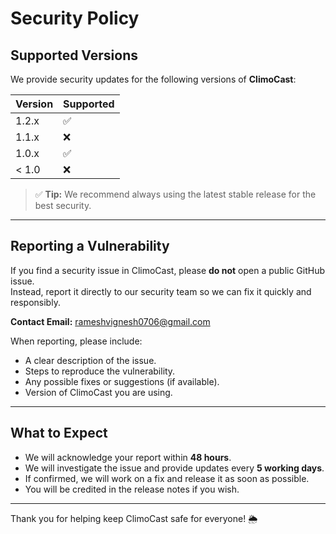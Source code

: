 # Security Policy

## Supported Versions

We provide security updates for the following versions of **ClimoCast**:

| Version | Supported          |
| ------- | ------------------ |
| 1.2.x   | :white_check_mark: |
| 1.1.x   | :x:                |
| 1.0.x   | :white_check_mark: |
| < 1.0   | :x:                |

> ✅ **Tip:** We recommend always using the latest stable release for the best security.

---

## Reporting a Vulnerability

If you find a security issue in ClimoCast, please **do not** open a public GitHub issue.  
Instead, report it directly to our security team so we can fix it quickly and responsibly.

**Contact Email:** [rameshvignesh0706@gmail.com](mailto:rameshvignesh0706@gmail.com)  

When reporting, please include:

- A clear description of the issue.  
- Steps to reproduce the vulnerability.  
- Any possible fixes or suggestions (if available).  
- Version of ClimoCast you are using.  

---

## What to Expect

- We will acknowledge your report within **48 hours**.  
- We will investigate the issue and provide updates every **5 working days**.  
- If confirmed, we will work on a fix and release it as soon as possible.  
- You will be credited in the release notes if you wish.  

---

Thank you for helping keep ClimoCast safe for everyone! 🌦
